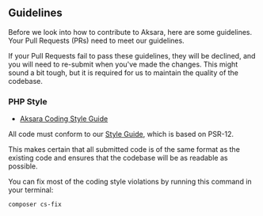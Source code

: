 ## Guidelines

Before we look into how to contribute to Aksara, here are some guidelines.
Your Pull Requests (PRs) need to meet our guidelines.

If your Pull Requests fail to pass these guidelines, they will be declined,
and you will need to re-submit when you've made the changes.
This might sound a bit tough, but it is required for us to maintain the quality
of the codebase.

### PHP Style

- [Aksara Coding Style Guide](./STYLEGUIDE.md)

All code must conform to our [Style Guide](./STYLEGUIDE.md), which is
based on PSR-12.

This makes certain that all submitted code is of the same format as the existing
code and ensures that the codebase will be as readable as possible.

You can fix most of the coding style violations by running this command in your
terminal:

```console
composer cs-fix
```